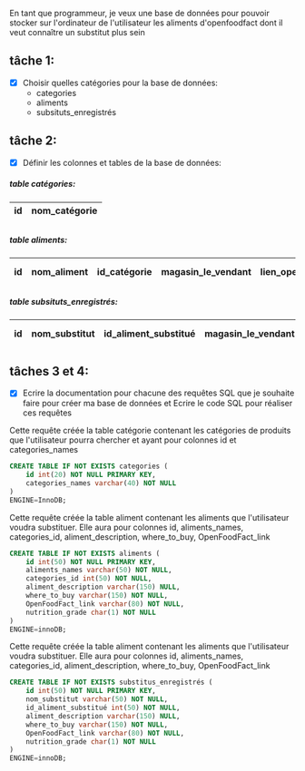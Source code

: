 En tant que programmeur, je veux une base de données pour pouvoir stocker sur l'ordinateur de l'utilisateur les aliments
d'openfoodfact dont il veut connaître un substitut plus sein

## tâche 1: 
- [X] Choisir quelles catégories pour la base de données:
  - categories
  - aliments
  - subsituts_enregistrés

## tâche 2:
- [X]  Définir les colonnes et tables de la base de données:

##### table catégories:

| id | nom_catégorie |
| --- | --- |
##
##### table aliments:

| id | nom_aliment | id_catégorie | magasin_le_vendant | lien_openfoodfact | note nutritionnelle |
| --- | --- | --- | --- | --- | --- |


##### table subsituts_enregistrés:

| id | nom_substitut | id_aliment_substitué | magasin_le_vendant | lien_openfoodfact | note nutritionnelle |
| --- | --- | --- | --- | --- | --- |

## tâches 3 et 4:
- [X] Ecrire la documentation pour chacune des requêtes SQL que je souhaite faire pour créer ma base de données et Ecrire le code SQL pour réaliser ces requêtes

Cette requête créée la table catégorie contenant les catégories de produits que l'utilisateur pourra chercher et ayant pour colonnes id et categories_names
```SQL
CREATE TABLE IF NOT EXISTS categories (
    id int(20) NOT NULL PRIMARY KEY,
    categories_names varchar(40) NOT NULL
) 
ENGINE=InnoDB;
```

Cette requête créée la table aliment contenant les aliments que l'utilisateur voudra substituer.
Elle aura pour colonnes id, aliments_names, categories_id, aliment_description, where_to_buy, OpenFoodFact_link
```SQL
CREATE TABLE IF NOT EXISTS aliments (
    id int(50) NOT NULL PRIMARY KEY,
    aliments_names varchar(50) NOT NULL,
    categories_id int(50) NOT NULL,
    aliment_description varchar(150) NULL,
    where_to_buy varchar(150) NOT NULL,
    OpenFoodFact_link varchar(80) NOT NULL,
    nutrition_grade char(1) NOT NULL
)
ENGINE=innoDB;
```

Cette requête créée la table aliment contenant les aliments que l'utilisateur voudra substituer.
Elle aura pour colonnes id, aliments_names, categories_id, aliment_description, where_to_buy, OpenFoodFact_link
```SQL
CREATE TABLE IF NOT EXISTS substitus_enregistrés (
    id int(50) NOT NULL PRIMARY KEY,
    nom_substitut varchar(50) NOT NULL,
    id_aliment_substitué int(50) NOT NULL,
    aliment_description varchar(150) NULL,
    where_to_buy varchar(150) NOT NULL,
    OpenFoodFact_link varchar(80) NOT NULL,
    nutrition_grade char(1) NOT NULL
)
ENGINE=innoDB;
```
